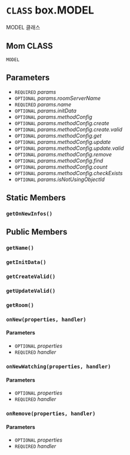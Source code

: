 # `CLASS` box.MODEL
MODEL 클래스

## Mom CLASS
`MODEL`

## Parameters
* `REQUIRED` *params*
* `OPTIONAL` *params.roomServerName*
* `REQUIRED` *params.name*
* `OPTIONAL` *params.initData*
* `OPTIONAL` *params.methodConfig*
* `OPTIONAL` *params.methodConfig.create*
* `OPTIONAL` *params.methodConfig.create.valid*
* `OPTIONAL` *params.methodConfig.get*
* `OPTIONAL` *params.methodConfig.update*
* `OPTIONAL` *params.methodConfig.update.valid*
* `OPTIONAL` *params.methodConfig.remove*
* `OPTIONAL` *params.methodConfig.find*
* `OPTIONAL` *params.methodConfig.count*
* `OPTIONAL` *params.methodConfig.checkExists*
* `OPTIONAL` *params.isNotUsingObjectId*

## Static Members

### `getOnNewInfos()`

## Public Members

### `getName()`

### `getInitData()`

### `getCreateValid()`

### `getUpdateValid()`

### `getRoom()`

### `onNew(properties, handler)`
#### Parameters
* `OPTIONAL` *properties*
* `REQUIRED` *handler*

### `onNewWatching(properties, handler)`
#### Parameters
* `OPTIONAL` *properties*
* `REQUIRED` *handler*

### `onRemove(properties, handler)`
#### Parameters
* `OPTIONAL` *properties*
* `REQUIRED` *handler*
